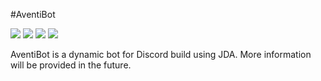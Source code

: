 #AventiBot

[![](https://img.shields.io/badge/license-AGPL-blue.svg)](https://bitbucket.org/d_scalzi/aventibot/src/646c9222a4cd971c79a463c0fa6818c1578e0e09/src/com/dscalzi/aventibot/resources/LICENSE.txt?at=master&fileviewer=file-view-default) ![](https://img.shields.io/badge/JDA-3.0.0__175-9158BC.svg) ![](https://img.shields.io/badge/lavaplayer-1.2.36-9158BC.svg) ![](https://img.shields.io/badge/Java-8+-ec2025.svg)

AventiBot is a dynamic bot for Discord build using JDA. More information will be provided in the future.